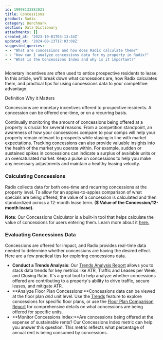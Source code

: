 ```yaml
---
id: 19998133883021
title: Concessions
product: Radix
category: Benchmark
section: Data Dictionary
attachments: []
created_at: '2023-10-01T03:13:34Z'
updated_at: '2024-08-13T17:03:08Z'
suggested_queries:
- - "What are concessions and how does Radix calculate them?"
- - "How can I analyze concessions data for my property in Radix?"
- - "What is the Concessions Index and why is it important?"
---
```

Monetary incentives are often used to entice prospective residents to lease. In this article, we'll break down what concessions are, how Radix calculates them, and practical tips for using concessions data to your competitive advantage.

Definition Why it Matters

Concessions are monetary incentives offered to prospective residents. A concession can be offered one-time, or on a recurring basis.

Continually monitoring the amount of concessions being offered at a property is crucial for several reasons. From a competition standpoint, an awareness of how your concessions compare to your comps will help your property remain relevant to prospects while staying in line with market expectations. Tracking concessions can also provide valuable insights into the health of the market you operate within. For example, sudden or sustained spikes in concessions can indicate a surplus of available units or an oversaturated market. Keep a pulse on concessions to help you make any necessary adjustments and maintain a healthy leasing velocity.

### Calculating Concessions

Radix collects data for both one-time and recurring concessions at the property level. To allow for an apples-to-apples comparison of what specials are being offered, the value of a concession is calculated and then standardized across a 12-month lease term. **($ Value of the Concession/12-month lease).**

**Note:** Our Concessions Calculator is a built-in tool that helps calculate the value of concessions for users entering them. Learn more about it [here.](https://help.radix.com/hc/en-us/articles/27905514654221)

### Evaluating Concessions Data

Concessions are offered for impact, and Radix provides real-time data needed to determine whether concessions are having the desired effect. Here are a few practical tips for exploring concessions data.

* **Conduct a Trends Analysis:** Our [Trends Analysis Report](https://help.radix.com/hc/en-us/articles/15181922028429) allows you to stack data trends for key metrics like ATR, Traffic and Leases per Week, and Closing Ratio. It's a great tool to help analyze whether concessions offered are contributing to a property's ability to drive traffic, secure leases, and mitigate ATR.
* **Analyze Floor Plan Concessions:**Concessions data can be viewed at the floor plan *and* unit level. Use the [Trends](https://help.radix.com/hc/en-us/articles/9060097289101) feature to explore concessions for specific floor plans, or use the [Floor Plan Comparison Report](https://help.radix.com/hc/en-us/articles/15100961400845) for comprehensive details on what concessions are being offered for specific units.
* **Monitor Concessions Index:**Are concessions being offered at the expense of sustainable rents? Our Concessions Index metric can help you answer this question. This metric reflects what percentage of annual rent is being consumed by concessions.